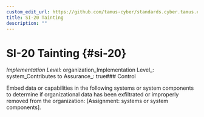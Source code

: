 ```yaml
---
custom_edit_url: https://github.com/tamus-cyber/standards.cyber.tamus.edu/tree/main/static/content/tamus.edu/TAMUS_profile.xml
title: SI-20 Tainting
description: ""
---
```


# SI-20 Tainting {#si-20}

_Implementation Level_: organization_Implementation Level_: system_Contributes to Assurance_: true### Control

Embed data or capabilities in the following systems or system components to determine if organizational data has been exfiltrated or improperly removed from the organization: [Assignment: systems or system components].

